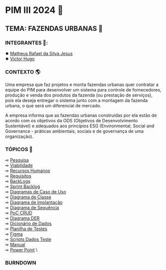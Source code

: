 # PIM III 2024 📖

## TEMA: FAZENDAS URBANAS 🌱

### INTEGRANTES 🍻: 

✹ [Matheus Rafael da Silva Jesus](https://github.com/math20122004) \
✹ [Victor Hugo](https://github.com/VictorHT2) 

### CONTEXTO 🌎
Uma empresa que faz projetos e monta fazendas urbanas quer contratar a equipe do PIM para desenvolver um sistema para controle de fornecedores, produção e venda dos produtos da fazenda (ou prestação de serviços), pois ela deseja entregar o sistema junto com a montagem da fazenda urbana, o que será um diferencial de mercado.

A empresa informa que as fazendas urbanas construídas por ela estão de acordo com os objetivos da ODS (Objetivos de Desenvolvimento Sustentável) e adequados aos princípios ESG (Environmental, Social and Governance - práticas ambientais, sociais e de governança de uma organização).

### TÓPICOS 🎯

➺ [Pesquisa](Pesquisa/Pesquisa%20do%20Pim.docx) \
➺ [Viabilidade]() \
➺ [Recursos Humanos]() \
➺ [Requisitos]() \
➺ [BackLogs](https://github.com/users/VictorHT2/projects/7) \
➺ [Sprint Backlog](https://github.com/users/VictorHT2/projects/8/views/1) \
➺ [Diagramas de Caso de Uso](https://github.com/math20122004/pim_work_2024/tree/d987d4f70f06bdfaa9d486ee2c86d9c8e017731f/Diagramas%20de%20Caso%20de%20Uso) \
➺ [Diagrama de Classe]() \
➺ [Diagrama de Implantação]() \
➺ [Diagrama de Sequência]() \
➺ [PoC CRUD]() \
➺ [Diagrama DER]() \
➺ [Dicionário de Dados]() \
➺ [Planilha de Testes]() \
➺ [Figma](https://www.figma.com/proto/O7jTNQE69g2xxBiJ3T0HTA/Untitled?type=design&node-id=1-2&t=xrpHJq7iFGU1v4pV-0&scaling=scale-down&page-id=0%3A1&starting-point-node-id=1%3A2https://www.figma.com/proto/O7jTNQE69g2xxBiJ3T0HTA/Untitled?type=design&node-id=1-2&t=xrpHJq7iFGU1v4pV-0&scaling=scale-down&page-id=0%3A1&starting-point-node-id=1%3A2) \
➺ [Scripts Dados Teste]() \
➺ [Manual]() \
➺ [Power Point]() \

### BURNDOWN 


